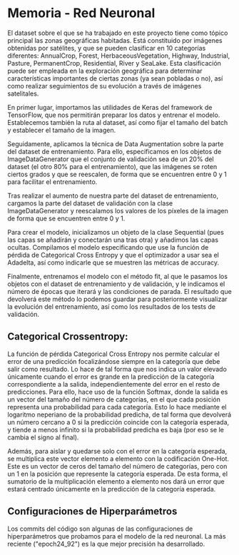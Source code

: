# Memoria - Red Neuronal

El dataset sobre el que se ha trabajado en este proyecto tiene como tópico principal las zonas geográficas habitadas. Está constituido por imágenes obtenidas por satélites, y que se pueden clasificar en 10 categorías diferentes: AnnualCrop, Forest, HerbaceousVegetation, Highway, Industrial, Pasture, PermanentCrop, Residential, River y SeaLake. Esta clasificación puede ser empleada en la exploración geográfica para determinar características importantes de ciertas zonas (ya sean pobladas o no), así como realizar seguimientos de su evolución a través de imágenes satelitales.

En primer lugar, importamos las utilidades de Keras del framework de TensorFlow, que nos permitirán preparar los datos y entrenar el modelo. Establecemos también la ruta al dataset, así como fijar el tamaño del batch y establecer el tamaño de la imagen.

Seguidamente, aplicamos la técnica de Data Augmentation sobre la parte del dataset de entrenamiento. Para ello, especificamos en los objetos de ImageDataGenerator que el conjunto de validación sea de un 20% del dataset (el otro 80% para el entrenamiento), que las imágenes se roten ciertos grados y que se reescalen, de forma que se encuentren entre 0 y 1 para facilitar el entrenamiento.

Tras realizar el aumento de nuestra parte del dataset de entrenamiento, cargamos la parte del dataset de validación con la clase ImageDataGenerator y reescalamos los valores de los píxeles de la imagen de forma que se encuentren entre 0 y 1.

Para crear el modelo, inicializamos un objeto de la clase Sequential (pues las capas se añadirán y conectarán una tras otra) y añadimos las capas ocultas. Compilamos el modelo especificando que use la función de pérdida de Categorical Cross Entropy y que el optimizador a usar sea el Adadelta, así como indicarle que se muestren las métricas de accuracy. 

Finalmente, entrenamos el modelo con el método fit, al que le pasamos los objetos con el dataset de entrenamiento y de validación, y le indicamos el número de épocas que iterará y las condiciones de parada. El resultado que devolverá este método lo podemos guardar para posteriormente visualizar la evolución del entrenamiento, así como los resultados de los tests de validación.


## Categorical Crossentropy:

La función de pérdida Categorical Cross Entropy nos permite calcular el error de una predicción focalizándose siempre en la categoría que debe salir como resultado. Lo hace de tal forma que nos indica un valor elevado únicamente cuando el error es grande en la predicción de la categoría correspondiente a la salida, independientemente del error en el resto de predicciones. Para ello, hace uso de la función Softmax, donde la salida es un vector del tamaño del número de categorías, en el que cada posición representa una probabilidad para cada categoría. Esto lo hace mediante el logaritmo neperiano de la probabilidad predicha, de tal forma que devolverá un número cercano a 0 si la predicción coincide con la categoría esperada, y tiende a menos infinito si la probabilidad predicha es baja (por eso se le cambia el signo al final).

Además, para aislar y quedarse solo con el error en la categoría esperada, se multiplica este vector elemento a elemento con la codificación One-Hot. Este es un vector de ceros del tamaño del número de categorías, pero con un 1 en la posición que represente la categoría esperada. De esta forma, el sumatorio de la multiplicación elemento a elemento nos dará un error que estará centrado únicamente en la predicción de la categoría esperada.


## Configuraciones de Hiperparámetros

Los commits del código son algunas de las configuraciones de hiperparámetros que probamos para el modelo de la red neuronal. La más reciente ("epoch24_92") es la que mejor precisión ha desarrollado.
